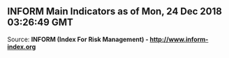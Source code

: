 ## INFORM Main Indicators as of Mon, 24 Dec 2018 03:26:49 GMT

Source: **INFORM (Index For Risk Management) - http://www.inform-index.org**